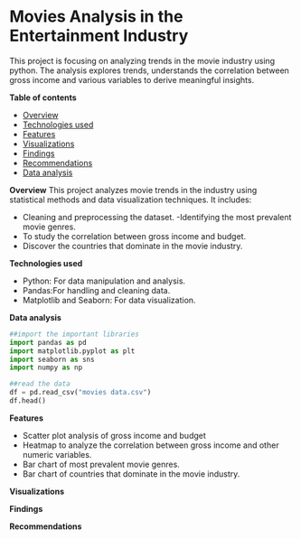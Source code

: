 # Movies Analysis in the Entertainment Industry
This project is focusing on analyzing trends in the movie industry using python. The analysis explores trends, understands the correlation between gross income and various variables to derive meaningful insights.

**Table of contents**
- [Overview](#overview)
- [Technologies used](#technologies-used)
- [Features](#features)
- [Visualizations](#visualizations)
- [Findings](#findings)
- [Recommendations](#recommendations)
- [Data analysis](#data-analysis)

**Overview**
This project analyzes movie trends in the industry using statistical methods and data visualization techniques. It includes:
- Cleaning and preprocessing the dataset.
-Identifying the most prevalent movie genres.
- To study the correlation between gross income and budget.
- Discover the countries that dominate in the movie industry.

**Technologies used**
- Python: For data manipulation and analysis.
- Pandas:For handling and cleaning data.
- Matplotlib and Seaborn: For data visualization.

 **Data analysis**
  ```python
  ##import the important libraries
import pandas as pd
import matplotlib.pyplot as plt
import seaborn as sns
import numpy as np

##read the data
df = pd.read_csv("movies data.csv")
df.head()
```

**Features**
- Scatter plot analysis of gross income and budget
- Heatmap to analyze the correlation between gross income and other numeric variables.
- Bar chart of most prevalent movie genres.
- Bar chart of countries that dominate in the movie industry.

**Visualizations**

**Findings**

**Recommendations**
